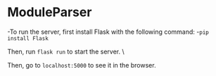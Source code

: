 # ModuleParser

-To run the server, first install Flask with the following command:
-`pip install Flask`

Then, run `flask run` to start the server. \\

Then, go to `localhost:5000` to see it in the browser.

